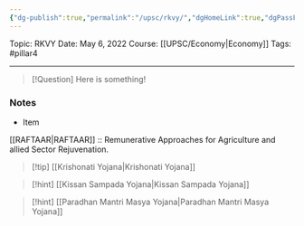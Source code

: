 ```yaml
---
{"dg-publish":true,"permalink":"/upsc/rkvy/","dgHomeLink":true,"dgPassFrontmatter":false}
---
```


Topic: RKVY
Date: May 6, 2022
Course: [[UPSC/Economy|Economy]]
Tags: #pillar4 

---

> [!Question]
> Here is something! 


### Notes
- Item



[[RAFTAAR|RAFTAAR]] :: Remunerative Approaches for Agriculture and allied Sector Rejuvenation. 

>[!tip] [[Krishonati Yojana|Krishonati Yojana]]

> [!hint] [[Kissan Sampada Yojana|Kissan Sampada Yojana]]

> [!hint] [[Paradhan Mantri Masya Yojana|Paradhan Mantri Masya Yojana]]

